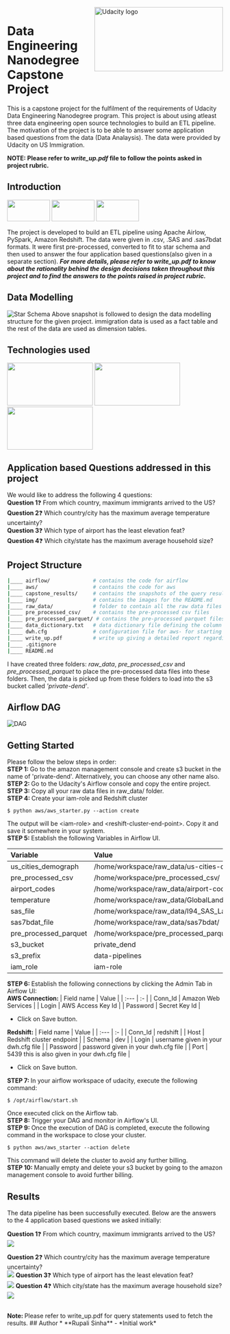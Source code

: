 <img src="img/udacity.png" alt="Udacity logo" height="150" width="300" align="right" />

# Data Engineering Nanodegree Capstone Project 

This is a capstone project for the fulfilment of the requirements of Udacity Data Engineering Nanodegree program. This project is about using atleast three data engineering open source technologies to build an ETL pipeline. The motivation of the project is to be able to answer some application based questions from the data (Data Analaysis). The data were provided by Udacity on US Immigration. <br>

<b>NOTE:  Please refer to <i>write_up.pdf</i> file to follow the points asked in project rubric.</b>
## Introduction

<img src="/img/airflow.png" width="100" height="50" align="justify" />
<img src="/img/redshift.png" width="100" height="50" align="justify"/> 
<img src="/img/pyspark.jpeg" width="100" height="50" align="justify"/>

The project is developed to build an ETL pipeline using Apache Airlow, PySpark, Amazon Redshift. The data were given in .csv, .SAS and .sas7bdat formats. It were first pre-processed, converted to fit to star schema and then used to answer the four application based questions(also given in a separate section). <b><i>For more details, please refer to <i>write_up.pdf</i> to know about the rationality behind the design decisions taken throughout this project and to find the answers to the points raised in project rubric. </i></b>

## Data Modelling
<img src="capstone_results/airflow_db.png" alt="Star Schema" />
Above snapshot is followed to design the data modelling structure for the given project. immigration data is used as a fact table and the rest of the data are used as dimension tables.

## Technologies used
<div float="left">
  <img src="/img/airflow.png" width="200" height="100"/>
  <img src="/img/redshift.png" width="200" height="100"/> 
  <img src="/img/pyspark.jpeg" width="200" height="100"/>
</div>

## Application based Questions addressed in this project
We would like to address the following 4 questions: <br>
<b>Question 1</b>:question: From which country, maximum immigrants arrived to the US? <br>
<b>Question 2</b>:question: Which country/city has the maximum average temperature uncertainty? <br>
<b>Question 3</b>:question: Which type of airport has the least elevation feat? <br>
<b>Question 4</b>:question: Which city/state has the maximum average household size? <br>

## Project Structure
```bash
|____ airflow/              # contains the code for airflow
|____ aws/                  # contains the code for aws
|____ capstone_results/     # contains the snapshots of the query results direvctly from the redshift editor in AWS 
|____ img/                  # contains the images for the README.md
|____ raw_data/             # folder to contain all the raw data files
|____ pre_processed_csv/    # contains the pre-processed csv files
|____ pre_processed_parquet/ # contains the pre-processed parquet files
|____ data_dictionary.txt   # data dictionary file defining the column heares of all the data used along with the links of their source 
|____ dwh.cfg               # configuration file for aws- for starting the redhhift cluster
|____ write_up.pdf          # write up giving a detailed report regarding the project
|____ .gitignore
|____ README.md
```

I have created three folders: <i>raw_data</i>, <i>pre_processed_csv</i> and <i>pre_processed_parquet</i> to place the pre-processed data files into these folders. Then, the data is picked up from these folders to load into the s3 bucket called <i>'private-dend'</i>. 

## Airflow DAG
<img src="/capstone_results/graph.png" alt="DAG"/>

## Getting Started
Please follow the below steps in order: <br>
<b>STEP 1: </b> Go to the amazon management console and create s3 bucket in the name of 'private-dend'. Alternatively, you can choose any other name also. <br>
<b>STEP 2: </b> Go to the Udacity's Airflow console and copy the entire project.</br>
<b>STEP 3: </b> Copy all your raw data files in raw_data/ folder. </br>
<b>STEP 4: </b> Create your iam-role and Redshift cluster </br>
```
$ python aws/aws_starter.py --action create
``` 
The output will be \<iam-role> and \<reshift-cluster-end-point>. Copy it and save it somewhere in your system. <br>
<b>STEP 5: </b> Establish the following Variables in Airflow UI.


| Variable | Value  |
| :---   | :- |
| us_cities_demograph            |  /home/workspace/raw_data/us-cities-demographics.csv | | csv
| pre_processed_csv               |  /home/workspace/pre_processed_csv/ |
| airport_codes                    |       /home/workspace/raw_data/airport-codes_csv. csv |
| temperature                       |      /home/workspace/raw_data/GlobalLandTemperaturesByCity.csv   |
| sas_file                                |      /home/workspace/raw_data/I94_SAS_Labels_Descriptions.SAS |
| sas7bdat_file                    |        /home/workspace/raw_data/sas7bdat/ |
| pre_processed_parquet          | /home/workspace/pre_processed_parquet/ |
| s3_bucket                        |         private_dend |
| s3_prefix                        |           data-pipelines |
| iam_role   | iam-role |

<b>STEP 6: </b> Establish the following connections by clicking the Admin Tab in Airflow UI: <br>
<b>AWS Connection: </b>
| Field name | Value |
| :---   | :- |
| Conn_Id | Amazon Web Services |
| Login | AWS Access Key Id |
| Password | Secret Key Id |

- Click on Save button.

<b>Redshift: </b>
| Field name | Value |
| :---   | :- |
| Conn_Id | redshift |
| Host | Redshift cluster endpoint |
| Schema | dev |
| Login | username given in your dwh.cfg file |
| Password | password given in your dwh.cfg file |
| Port | 5439 this is also given in your dwh.cfg file |
- Click on Save button.

<b>STEP 7: </b> In your airflow workspace of udacity, execute the following command:
```
$ /opt/airflow/start.sh
```
Once executed click on the Airflow tab. </br>
<b>STEP 8: </b> Trigger your DAG and monitor in Airflow's UI. <br>
<b>STEP 9: </b> Once the execution of DAG is completed, execute the following command in the workspace to close your cluster.
```
$ python aws/aws_starter --action delete
```
This command will delete the cluster to avoid any further billing.<br>
<b>STEP 10: </b> Manually empty and delete your s3 bucket by going to the amazon management console to avoid further billing.


## Results

The data pipeline has been successfully executed. Below are the answers to the 4 application based questions we asked initially: <br>

<b>Question 1</b>:question: From which country, maximum immigrants arrived to the US? <br>
<img src="capstone_results/max_immigrants.png" align="justify" />

<b>Question 2</b>:question: Which country/city has the maximum average temperature uncertainty? <br>
<img src="capstone_results/max_temp_uncertainty.png" align="justify" />
<b>Question 3</b>:question: Which type of airport has the least elevation feat? <br>
<img src="capstone_results/min_elevation_feat.png" align="justify" />
<b>Question 4</b>:question: Which city/state has the maximum average household size? <br>
<img src="capstone_results/max_household_size.png" align="justify" />

<br>
<b>Note: </b> Please refer to write_up.pdf for query statements used to fetch the results. 
## Author
* **Rupali Sinha** - *Initial work*

